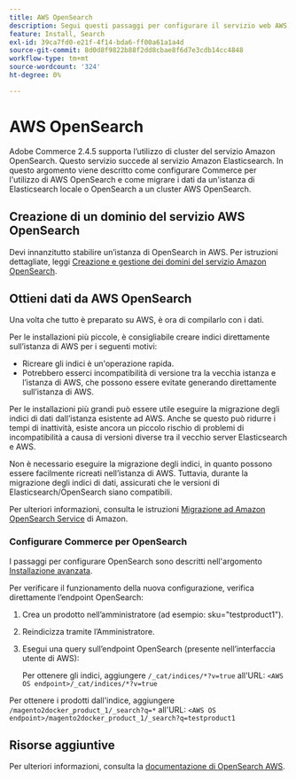 ```yaml
---
title: AWS OpenSearch
description: Segui questi passaggi per configurare il servizio web AWS OpenSearch per le installazioni locali di Adobe Commerce.
feature: Install, Search
exl-id: 39ca7fd0-e21f-4f14-bda6-ff00a61a1a4d
source-git-commit: 8d0d8f9822b88f2dd8cbae8f6d7e3cdb14cc4848
workflow-type: tm+mt
source-wordcount: '324'
ht-degree: 0%

---
```


# AWS OpenSearch

Adobe Commerce 2.4.5 supporta l’utilizzo di cluster del servizio Amazon OpenSearch. Questo servizio succede al servizio Amazon Elasticsearch. In questo argomento viene descritto come configurare Commerce per l&#39;utilizzo di AWS OpenSearch e come migrare i dati da un&#39;istanza di Elasticsearch locale o OpenSearch a un cluster AWS OpenSearch.

## Creazione di un dominio del servizio AWS OpenSearch

Devi innanzitutto stabilire un’istanza di OpenSearch in AWS.
Per istruzioni dettagliate, leggi [Creazione e gestione dei domini del servizio Amazon OpenSearch](https://docs.aws.amazon.com/opensearch-service/latest/developerguide/createupdatedomains.html).

## Ottieni dati da AWS OpenSearch

Una volta che tutto è preparato su AWS, è ora di compilarlo con i dati.

Per le installazioni più piccole, è consigliabile creare indici direttamente sull’istanza di AWS per i seguenti motivi:

* Ricreare gli indici è un&#39;operazione rapida.
* Potrebbero esserci incompatibilità di versione tra la vecchia istanza e l’istanza di AWS, che possono essere evitate generando direttamente sull’istanza di AWS.

Per le installazioni più grandi può essere utile eseguire la migrazione degli indici di dati dall’istanza esistente ad AWS. Anche se questo può ridurre i tempi di inattività, esiste ancora un piccolo rischio di problemi di incompatibilità a causa di versioni diverse tra il vecchio server Elasticsearch e AWS.

Non è necessario eseguire la migrazione degli indici, in quanto possono essere facilmente ricreati nell’istanza di AWS.
Tuttavia, durante la migrazione degli indici di dati, assicurati che le versioni di Elasticsearch/OpenSearch siano compatibili.

Per ulteriori informazioni, consulta le istruzioni [Migrazione ad Amazon OpenSearch Service](https://docs.aws.amazon.com/opensearch-service/latest/developerguide/migration.html) di Amazon.

### Configurare Commerce per OpenSearch

I passaggi per configurare OpenSearch sono descritti nell&#39;argomento [Installazione avanzata](../../advanced.md).

Per verificare il funzionamento della nuova configurazione, verifica direttamente l’endpoint OpenSearch:

1. Crea un prodotto nell’amministratore (ad esempio: sku=&quot;testproduct1&quot;).
1. Reindicizza tramite l’Amministratore.
1. Esegui una query sull’endpoint OpenSearch (presente nell’interfaccia utente di AWS):

   Per ottenere gli indici, aggiungere `/_cat/indices/*?v=true` all&#39;URL:
   `<AWS OS endpoint>/_cat/indices/*?v=true`

Per ottenere i prodotti dall&#39;indice, aggiungere `/magento2docker_product_1/_search?q=*` all&#39;URL:
`<AWS OS endpoint>/magento2docker_product_1/_search?q=testproduct1`

## Risorse aggiuntive

Per ulteriori informazioni, consulta la [documentazione di OpenSearch AWS](https://docs.aws.amazon.com/opensearch-service/index.html).
